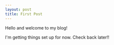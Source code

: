```yaml
---
layout: post
title: First Post
---
```


Hello and welcome to my blog!

<!-- ![_config.yml]({{ site.baseurl }}/images/config.png) -->

I'm getting things set up for now. Check back later!!
